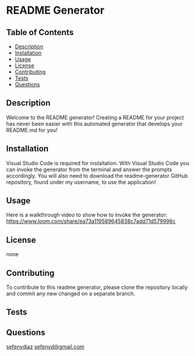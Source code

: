 # README Generator
  

  ## Table of Contents
  + [Description](#description)
  + [Installation](#installation)
  + [Usage](#usage)
  + [License](#license)
  + [Contributing](#contributing)
  + [Tests](#tests)
  + [Questions](#questions)


  ## Description
   Welcome to the README generator! Creating a README for your project has never been easier with this automated generator that develops your README.md for you!

  ## Installation 
  Visual Studio Code is required for installation. With Visual Studio Code you can invoke the generator from the terminal and answer the prompts accordingly. You will also need to download the readme-generator GitHub repository, found under my username, to use the application!

  ## Usage 
  Here is a walkthrough video to show how to invoke the generator:
  https://www.loom.com/share/ea73a119589645838c7add71d579996c
  
  ## License 
  none

  ## Contributing 
  To contribute to this readme generator, please clone the repository locally and commit any new changed on a separate branch.  

  ## Tests
   

  ## Questions 
  <a href="https://github.com/sefenydiaz">sefenydiaz</a>
  <a href="mailto:sefenyd@gmail.com">sefenyd@gmail.com</a>
